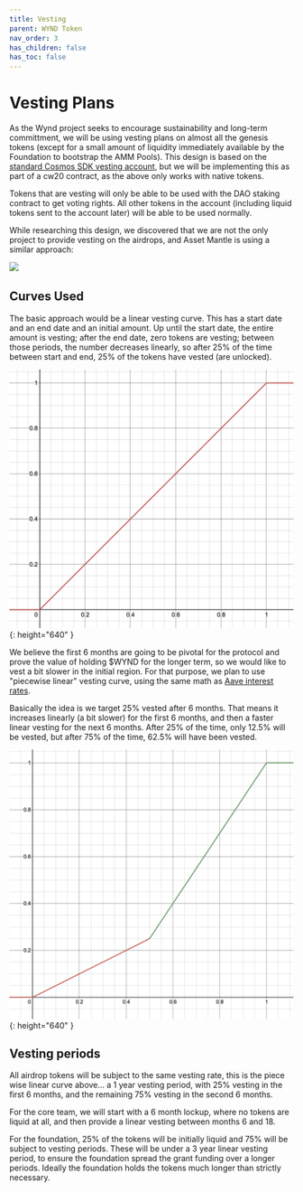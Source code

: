 ```yaml
---
title: Vesting
parent: WYND Token
nav_order: 3
has_children: false
has_toc: false
---
```


# Vesting Plans

As the Wynd project seeks to encourage sustainability and long-term committment, we will be using vesting plans
on almost all the genesis tokens (except for a small amount of liquidity immediately available by the Foundation
to bootstrap the AMM Pools). This design is based on the
[standard Cosmos SDK vesting account](https://docs.cosmos.network/master/modules/auth/05_vesting.html),
but we will be implementing this as part of a cw20 contract, as the above only works with native tokens.

Tokens that are vesting will only be able to be used with the DAO staking contract to get voting rights.
All other tokens in the account (including liquid tokens sent to the account later) will be able to be used
normally.

While researching this design, we discovered that we are not the only project to provide vesting on the
airdrops, and Asset Mantle is using a similar approach:

![](https://blog.assetmantle.one/wp-content/uploads/2022/03/Vesting-Schedule-Final-2048x1153.png)

## Curves Used

The basic approach would be a linear vesting curve. This has a start date and an end date and an initial amount.
Up until the start date, the entire amount is vesting; after the end date, zero tokens are vesting; between those
periods, the number decreases linearly, so after 25% of the time between start and end, 25% of the tokens have vested
(are unlocked).

![](../imgs/VestingCurveLinear.png){: height="640" }

We believe the first 6 months are going to be pivotal for the protocol and prove the value of holding $WYND for the
longer term, so we would like to vest a bit slower in the initial region. For that purpose, we plan to use
"piecewise linear" vesting curve, using the same math as [Aave interest rates](https://docs.aave.com/risk/liquidity-risk/borrow-interest-rate#interest-rate-model).

Basically the idea is we target 25% vested after 6 months. That means it increases linearly (a bit slower) for the first
6 months, and then a faster linear vesting for the next 6 months. After 25% of the time, only 12.5% will be vested, but
after 75% of the time, 62.5% will have been vested.

![](../imgs/VestingCurvePiecewiseLinear.png){: height="640" }

## Vesting periods

All airdrop tokens will be subject to the same vesting rate, this is the piece wise linear curve above...
a 1 year vesting period, with 25% vesting in the first 6 months, and the remaining 75% vesting in the second 6 months.

For the core team, we will start with a 6 month lockup, where no tokens are liquid at all, and then provide a linear
vesting between months 6 and 18.

For the foundation, 25% of the tokens will be initially liquid and 75% will be subject to vesting periods. These will
be under a 3 year linear vesting period, to ensure the foundation spread the grant funding over a longer periods.
Ideally the foundation holds the tokens much longer than strictly necessary.